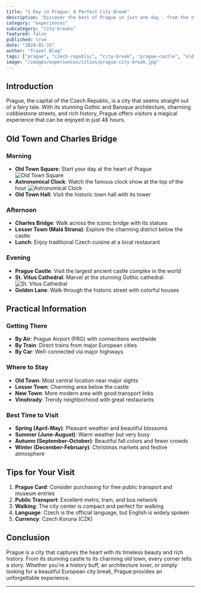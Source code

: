 ```yaml
---
title: "1 Day in Prague: A Perfect City Break"
description: "Discover the best of Prague in just one day - from the stunning Old Town to the majestic Prague Castle"
category: "experiences"
subcategory: "city-breaks"
featured: false
published: true
date: "2024-01-15"
author: "Travel Blog"
tags: ["prague", "czech-republic", "city-break", "prague-castle", "old-town", "charles-bridge"]
image: "/images/experiences/cities/prague-city-break.jpg"
---
```


## Introduction

Prague, the capital of the Czech Republic, is a city that seems straight out of a fairy tale. With its stunning Gothic and Baroque architecture, charming cobblestone streets, and rich history, Prague offers visitors a magical experience that can be enjoyed in just 48 hours.

## Old Town and Charles Bridge

### Morning
- **Old Town Square**: Start your day at the heart of Prague
![Old Town Square](/images/experiences/cities/old-town-square.jpg)
- **Astronomical Clock**: Watch the famous clock show at the top of the hour
![Astronomical Clock](/images/experiences/cities/astronomical-clock.jpg)
- **Old Town Hall**: Visit the historic town hall with its tower

### Afternoon
- **Charles Bridge**: Walk across the iconic bridge with its statues
- **Lesser Town (Malá Strana)**: Explore the charming district below the castle
- **Lunch**: Enjoy traditional Czech cuisine at a local restaurant

### Evening
- **Prague Castle**: Visit the largest ancient castle complex in the world
- **St. Vitus Cathedral**: Marvel at the stunning Gothic cathedral
![St. Vitus Cathedral](/images/experiences/cities/vitus-cathedral.jpg)
- **Golden Lane**: Walk through the historic street with colorful houses


## Practical Information

### Getting There
- **By Air**: Prague Airport (PRG) with connections worldwide
- **By Train**: Direct trains from major European cities
- **By Car**: Well-connected via major highways

### Where to Stay
- **Old Town**: Most central location near major sights
- **Lesser Town**: Charming area below the castle
- **New Town**: More modern area with good transport links
- **Vinohrady**: Trendy neighborhood with great restaurants

### Best Time to Visit
- **Spring (April-May)**: Pleasant weather and beautiful blossoms
- **Summer (June-August)**: Warm weather but very busy
- **Autumn (September-October)**: Beautiful fall colors and fewer crowds
- **Winter (December-February)**: Christmas markets and festive atmosphere

## Tips for Your Visit

1. **Prague Card**: Consider purchasing for free public transport and museum entries
2. **Public Transport**: Excellent metro, tram, and bus network
3. **Walking**: The city center is compact and perfect for walking
4. **Language**: Czech is the official language, but English is widely spoken
5. **Currency**: Czech Koruna (CZK)

## Conclusion

Prague is a city that captures the heart with its timeless beauty and rich history. From its stunning castle to its charming old town, every corner tells a story. Whether you're a history buff, an architecture lover, or simply looking for a beautiful European city break, Prague provides an unforgettable experience.

---
